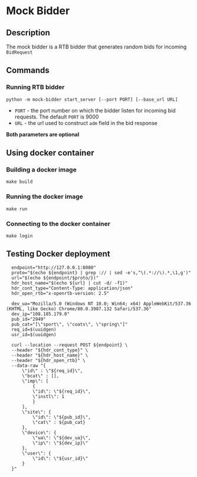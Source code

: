 # Mock Bidder
## Description
The mock bidder is a RTB bidder that generates random bids for incoming `BidRequest`
## Commands
### Running RTB bidder
```shell script
python -m mock-bidder start_server [--port PORT] [--base_url URL]
```
* `PORT` - the port number on which the bidder listen for incoming bid requests. The default `PORT` is 9000
* `URL` - the url used to construct `adm` field in the bid response

__Both parameters are optional__
## Using docker container 
### Building a docker image
```shell script
make build
```
### Running the docker image
```shell script
make run
```
### Connecting to the docker container
```shell script
make login
```
## Testing Docker deployment
```shell script
  endpoint="http://127.0.0.1:8080"
  proto="$(echo ${endpoint} | grep :// | sed -e's,^\(.*://\).*,\1,g')"
  url="$(echo ${endpoint/$proto/})"
  hdr_host_name="$(echo ${url} | cut -d/ -f1)"
  hdr_cont_type="Content-Type: application/json"
  hdr_open_rtb="x-openrtb-version: 2.5"

  dev_ua="Mozilla/5.0 (Windows NT 10.0; Win64; x64) AppleWebKit/537.36 (KHTML, like Gecko) Chrome/80.0.3987.132 Safari/537.36"
  dev_ip="108.185.179.0"
  pub_id="2949"
  pub_cat="[\"sport\", \"coats\", \"spring\"]"
  req_id=$(uuidgen)
  usr_id=$(uuidgen)

  curl --location --request POST ${endpoint} \
  --header "${hdr_cont_type}" \
  --header "${hdr_host_name}" \
  --header "${hdr_open_rtb}" \
  --data-raw "{
      \"id\" : \"${req_id}\",
      \"bcat\" : [],
      \"imp\": [
          {
          \"id\": \"${req_id}\",
          \"instl\": 1
          }
      ],
      \"site\": {
          \"id\": \"${pub_id}\",
          \"cat\" : ${pub_cat}
      },
      \"device\": {
          \"ua\": \"${dev_ua}\",
          \"ip\": \"${dev_ip}\"
      },
      \"user\": {
          \"id\": \"${usr_id}\"
      }
  }"
```